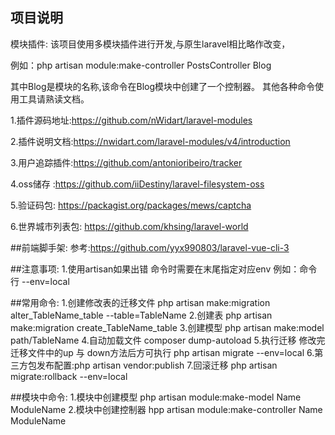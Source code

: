 ## 项目说明

模块插件:
该项目使用多模块插件进行开发,与原生laravel相比略作改变，

例如：php artisan module:make-controller PostsController Blog

其中Blog是模块的名称,该命令在Blog模块中创建了一个控制器。
其他各种命令使用工具请熟读文档。

1.插件源码地址:https://github.com/nWidart/laravel-modules

2.插件说明文档:https://nwidart.com/laravel-modules/v4/introduction

3.用户追踪插件:https://github.com/antonioribeiro/tracker

4.oss储存 :https://github.com/iiDestiny/laravel-filesystem-oss

5.验证码包: https://packagist.org/packages/mews/captcha

6.世界城市列表包: https://github.com/khsing/laravel-world

##前端脚手架:
参考:https://github.com/yyx990803/laravel-vue-cli-3

##注意事项:
1.使用artisan如果出错 命令时需要在末尾指定对应env 例如：命令行 --env=local

##常用命令:
1.创建修改表的迁移文件 php artisan make:migration alter_TableName_table  --table=TableName
2.创建表 php artisan make:migration create_TableName_table
3.创建模型 php artisan make:model path/TableName
4.自动加载文件 composer dump-autoload
5.执行迁移 修改完迁移文件中的up 与 down方法后方可执行 php artisan migrate --env=local
6.第三方包发布配置:php artisan vendor:publish
7.回滚迁移 php artisan migrate:rollback  --env=local


##模块中命令:
1.模块中创建模型 php artisan module:make-model Name ModuleName
2.模块中创建控制器 hpp artisan module:make-controller Name ModuleName

